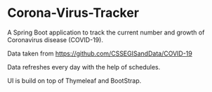 # Corona-Virus-Tracker
A Spring Boot application to track the current number and growth of Coronavirus disease (COVID-19).

Data taken from https://github.com/CSSEGISandData/COVID-19

Data refreshes every day with the help of schedules.

UI is build on top of Thymeleaf and BootStrap.
